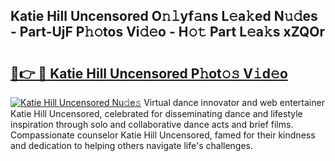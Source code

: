 ## Katie Hill Uncensored O𝚗𝚕yf𝚊ns L𝚎a𝚔ed N𝚞𝚍es - Part-UjF P𝚑𝚘tos Vi𝚍𝚎o - H𝚘𝚝 Part L𝚎a𝚔s xZQOr

# <h2><a href="http://kf35tfc.oniu.top/?m=Katie+Hill+Uncensored">🔗👉 🔴 Katie Hill Uncensored P𝚑ot𝚘𝚜 V𝚒d𝚎o</a></h2>

[![Katie Hill Uncensored Nu𝚍e𝚜](https://i.imgur.com/0qMVB7G.gif)](http://kf35tfc.oniu.top/?m=Katie+Hill+Uncensored)
Virtual dance innovator and web entertainer Katie Hill Uncensored, celebrated for disseminating dance and lifestyle inspiration through solo and collaborative dance acts and brief films. Compassionate counselor Katie Hill Uncensored, famed for their kindness and dedication to helping others navigate life's challenges.  
